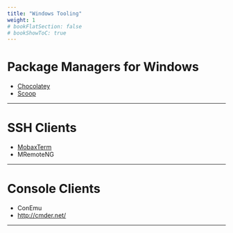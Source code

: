 ```yaml
---
title: "Windows Tooling"
weight: 1
# bookFlatSection: false
# bookShowToC: true
---
```


# Package Managers for Windows

* [Chocolatey](https://chocolatey.org/)
* [Scoop](https://scoop.sh/)

---

# SSH Clients

*   [MobaxTerm](https://mobaxterm.mobatek.net/)
*   MRemoteNG

---

# Console Clients

* ConEmu
* http://cmder.net/

---
